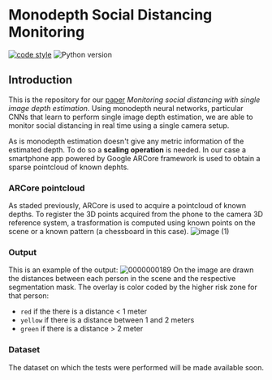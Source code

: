 # Monodepth Social Distancing Monitoring

[![code style](https://img.shields.io/badge/code%20style-black-000000.svg)](https://github.com/psf/black)
![Python version](https://img.shields.io/badge/python-python%203.9-brightgreen)

## Introduction

This is the repository for our [paper](https://arxiv.org/abs/2204.01693) *Monitoring social distancing with single image depth estimation*. 
Using monodepth neural networks, particular CNNs that learn to perform single image depth estimation, we are able to monitor social distancing in real time using a single camera setup.

<!-- It combines a set of tools to provide different information on the state of social distancing:
- Monodepth estimation: provided by MiDaS [https://github.com/isl-org/MiDaS]
- People Instance Segmentation: provided using Detectron2 by Facebook Research [https://github.com/facebookresearch/detectron2]
- People Traking: provided by DEEP SORT algorithm [https://github.com/nwojke/deep_sort] -->

As is monodepth estimation doesn't give any metric information of the estimated depth. To do so a **scaling operation** is needed. In our case a smartphone app powered by Google ARCore framework is used to obtain a sparse pointcloud of known dephts.

### ARCore pointcloud
As staded previously, ARCore is used to acquire a pointcloud of known depths. To register the 3D points acquired from the phone to the camera 3D reference system, a trasformation is computed using known points on the scene or a known pattern (a chessboard in this case). 
![image (1)](https://user-images.githubusercontent.com/45073899/138907701-89e03c48-c8be-435f-95f8-ac0effc845e3.jpg)

### Output
This is an example of the output:
![0000000189](https://user-images.githubusercontent.com/45073899/138482201-15120da0-1c5e-4b24-b539-301e0cda6bea.jpg) 
On the image are drawn the distances between each person in the scene and the respective segmentation mask. The overlay is color coded by the higher risk zone for that person:
- `red` if the there is a distance < 1 meter
- `yellow` if there is a distance between 1 and 2 meters
- `green` if there is a distance > 2 meter

### Dataset
The dataset on which the tests were performed will be made available soon.
